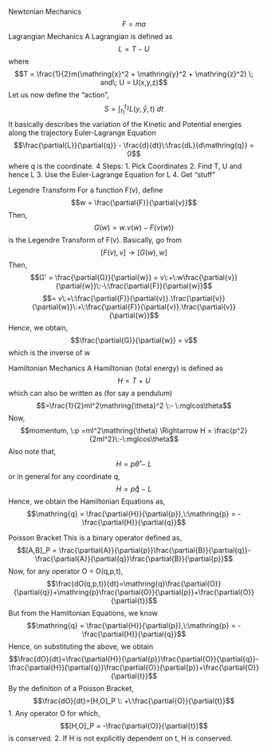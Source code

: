 Newtonian Mechanics
	$$F=ma$$
Lagrangian Mechanics
	A Lagrangian is defined as
	$$L = T - U $$
	where $$T = \frac{1}{2}m(\mathring{x}^2 + \mathring{y}^2 + \mathring{z}^2) \; and\; U = U(x,y,z)$$
	Let us now define the “action”,
	$$S = \int_{t_1}^{t_2}L(y,\mathring{y},t)\:dt$$
		It basically describes the variation of the Kinetic and Potential energies along the trajectory
	Euler-Lagrange Equation
	$$\frac{\partial{L}}{\partial{q}} - \frac{d}{dt}\:\frac{dL}{d\mathring{q}} = 0$$
	where q is the coordinate.
	4 Steps:
		1. Pick Coordinates
		2. Find T, U and hence L
		3. Use the Euler-Lagrange Equation for L
		4. Get “stuff”

Legendre Transform
	For a function F(v), define $$w = \frac{\partial{F}}{\partial{v}}$$
	Then, $$G(w) = w.v(w) - F(v(w))$$
	is the Legendre Transform of F(v).
		Basically, go from $$[F(v),v] \longrightarrow [G(w),w]$$
		Then, $$G' = \frac{\partial{G}}{\partial{w}} = v\:+\:w\frac{\partial{v}}{\partial{w}}\:-\:\frac{\partial{F}}{\partial{w}}$$ $$= v\:+\:\frac{\partial{F}}{\partial{v}}.\frac{\partial{v}}{\partial{w}}\:+\:\frac{\partial{F}}{\partial{v}}.\frac{\partial{v}}{\partial{w}}$$
		Hence, we obtain, $$\frac{\partial{G}}{\partial{w}} = v$$
		which is the inverse of w

Hamiltonian Mechanics
	A Hamiltonian (total energy) is defined as $$H = T\:+\:U$$
	which can also be written as (for say a pendulum) $$=\frac{1}{2}ml^2\mathring{\theta}^2 \:- \:mglcos\theta$$
	Now, $$momentum, \:p =ml^2\mathring{\theta} \Rightarrow H = \frac{p^2}{2ml^2}\:-\:mglcos\theta$$
	Also note that, $$H=p\mathring{\theta}\:-\:L$$
	or in general for any coordinate q, $$H=p\mathring{q}\:-\:L$$
	Hence, we obtain the Hamiltonian Equations as, $$\mathring{q} = \frac{\partial{H}}{\partial{p}},\:\mathring{p} = -\frac{\partial{H}}{\partial{q}}$$

Poisson Bracket
	This is a binary operator defined as, $$[A,B]_P = \frac{\partial{A}}{\partial{p}}\frac{\partial{B}}{\partial{q}}-\frac{\partial{A}}{\partial{q}}\frac{\partial{B}}{\partial{p}}$$Now, for any operator O = O(q,p,t), $$\frac{dO(q,p,t)}{dt}=\mathring{q}\frac{\partial{O}}{\partial{q}}+\mathring{p}\frac{\partial{O}}{\partial{p}}+\frac{\partial{O}}{\partial{t}}$$
	But from the Hamiltonian Equations, we know $$\mathring{q} = \frac{\partial{H}}{\partial{p}},\:\mathring{p} = -\frac{\partial{H}}{\partial{q}}$$Hence, on substituting the above, we obtain $$\frac{dO}{dt}=\frac{\partial{H}}{\partial{p}}\frac{\partial{O}}{\partial{q}}-\frac{\partial{H}}{\partial{q}}\frac{\partial{O}}{\partial{p}}+\frac{\partial{O}}{\partial{t}}$$
	By the definition of a Poisson Bracket, $$\frac{dO}{dt}=[H,O]_P \: +\:\frac{\partial{O}}{\partial{t}}$$
		1. Any operator O for which, $$[H,O]_P = -\frac{\partial{O}}{\partial{t}}$$is conserved.
		2. If H is not explicitly dependent on t, H is conserved.
